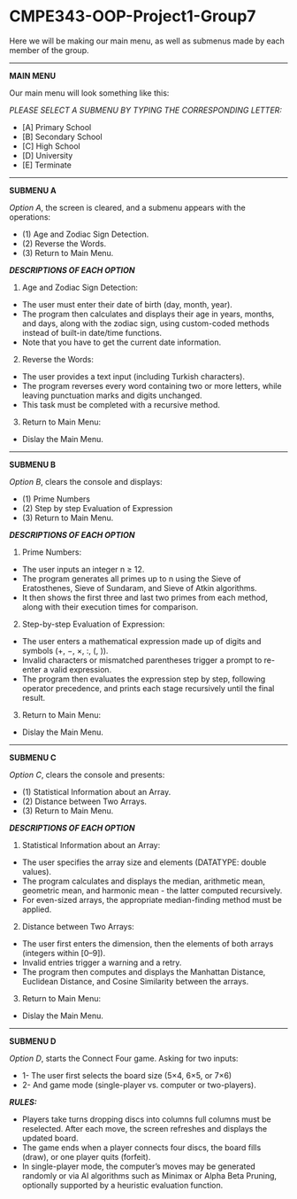 # CMPE343-OOP-Project1-Group7
Here we will be making our main menu, as well as submenus made by each member of the group.

---------------------------------------------------------------------------------------------------------------------------------

**MAIN MENU**

Our main menu will look something like this:

*PLEASE SELECT A SUBMENU BY TYPING THE CORRESPONDING LETTER:*
- [A] Primary School
- [B] Secondary School
- [C] High School
- [D] University
- [E] Terminate

---------------------------------------------------------------------------------------------------------------------------------

**SUBMENU A**

*Option A*, the screen is cleared, and a submenu appears with the operations: 
- (1) Age and Zodiac Sign Detection.
- (2) Reverse the Words.
- (3) Return to Main Menu. 

***DESCRIPTIONS OF EACH OPTION***

1) Age and Zodiac Sign Detection:
- The user must enter their date of birth (day, month, year). 
- The program then calculates and displays their age in years, months, and days, along with the zodiac sign, using custom-coded methods instead of built-in date/time functions. 
- Note that you have to get the current date information.

2) Reverse the Words: 
- The user provides a text input (including Turkish characters). 
- The program reverses every word containing two or more letters, while leaving punctuation marks and digits unchanged. 
- This task must be completed with a recursive method.

3) Return to Main Menu:
- Dislay the Main Menu.

---------------------------------------------------------------------------------------------------------------------------------

**SUBMENU B**

*Option B*, clears the console and displays: 
- (1) Prime Numbers
- (2) Step by step Evaluation of Expression
- (3) Return to Main Menu.

***DESCRIPTIONS OF EACH OPTION***

1) Prime Numbers:
- The user inputs an integer n ≥ 12. 
- The program generates all primes up to n using the Sieve of Eratosthenes, Sieve of Sundaram, and Sieve of Atkin algorithms. 
- It then shows the first three and last two primes from each method, along with their execution times for comparison. 

2) Step-by-step Evaluation of Expression:
- The user enters a mathematical expression made up of digits and symbols (+, −, ×, :, (, )). 
- Invalid characters or mismatched parentheses trigger a prompt to re-enter a valid expression. 
- The program then evaluates the expression step by step, following operator precedence, and prints each stage recursively until the final result.

3) Return to Main Menu:
- Dislay the Main Menu.

---------------------------------------------------------------------------------------------------------------------------------

**SUBMENU C**

*Option C*, clears the console and presents: 
- (1) Statistical Information about an Array.
- (2) Distance between Two Arrays.
- (3) Return to Main Menu. 

***DESCRIPTIONS OF EACH OPTION***

1) Statistical Information about an Array:
- The user specifies the array size and elements (DATATYPE: double values). 
- The program calculates and displays the median, arithmetic mean, geometric mean, and harmonic mean - the latter computed 
recursively.
- For even-sized arrays, the appropriate median-finding method must be applied. 

2) Distance between Two Arrays:
- The user first enters the dimension, then the elements of both arrays (integers within [0–9]). 
- Invalid entries trigger a warning and a retry. 
- The program then computes and displays the Manhattan Distance, Euclidean Distance, and Cosine Similarity between the arrays.

3) Return to Main Menu:
- Dislay the Main Menu.

---------------------------------------------------------------------------------------------------------------------------------

**SUBMENU D**

*Option D*, starts the Connect Four game. Asking for two inputs: 
- 1- The user first selects the board size (5×4, 6×5, or 7×6) 
- 2- And game mode (single-player vs. computer or two-players). 

***RULES:***
- Players take turns dropping discs into columns full columns must be reselected. After each move, the 
screen refreshes and displays the updated board. 
- The game ends when a player connects four discs, the board fills (draw), or one player quits (forfeit). 
- In single-player mode, the computer’s moves may be generated randomly or via AI algorithms such as Minimax or Alpha Beta Pruning, optionally supported by a heuristic evaluation function. 
